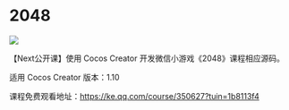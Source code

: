 # 2048

![](https://github.com/wzpan/2048/raw/master/screenshot.png)

【Next公开课】使用 Cocos Creator 开发微信小游戏《2048》课程相应源码。

适用 Cocos Creator 版本：1.10

课程免费观看地址：https://ke.qq.com/course/350627?tuin=1b8113f4

